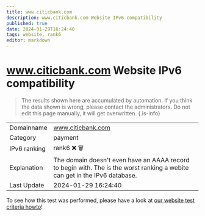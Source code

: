 ```yaml
---
title: www.citicbank.com
description: www.citicbank.com Website IPv6 compatibility
published: true
date: 2024-01-29T16:24:40
tags: website, rank6
editor: markdown
---
```


# www.citicbank.com Website IPv6 compatibility

> The results shown here are accumulated by automation. If you think the data shown is wrong, please contact the administrators. 
> Do not edit this page manually, it will get overwritten.
{.is-info}


|   |   |
| - | - |
| Domainname | www.citicbank.com
| Category | payment |
| IPv6 ranking | rank6 :x: :wastebasket: |
| Explanation | The domain doesn't even have an AAAA record to begin with. The is the worst ranking a webite can get in the IPv6 database. |
| Last Update | 2024-01-29 16:24:40 |

To see how this test was performed, please have a look at [our website test criteria howto](/howto/testcriteria/website)!

